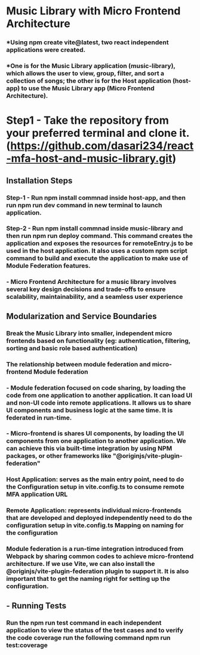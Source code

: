 # Music Library with Micro Frontend Architecture

### *Using npm create vite@latest, two react independent applications were created.
### *One is for the Music Library application (music-library), which allows the user to view, group, filter, and sort a collection of songs; the other is for the Host application (host-app) to use the Music Library app (Micro Frontend Architecture).

# Step1 - Take the repository from your preferred terminal and clone it. (https://github.com/dasari234/react-mfa-host-and-music-library.git)
## Installation Steps
### Step-1 - Run npm install commnad inside host-app, and then run npm run dev command in new terminal to launch application.
### Step-2 - Run npm install commnad inside music-library and then run npm run deploy command. This command creates the application and exposes the resources for remoteEntry.js to be used in the host application. It also uses a custom npm script command to build and execute the application to make use of Module Federation features.

### - Micro Frontend Architecture for a music library involves several key design decisions and trade-offs to ensure scalability, maintainability, and a seamless user experience
## Modularization and Service Boundaries
### Break the Music Library into smaller, independent micro frontends based on functionality (eg: authentication, filtering, sorting and basic role based authentication)
### The relationship between module federation and micro-frontend Module federation

### - Module federation focused on code sharing, by loading the code from one application to another application. It can load UI and non-UI code into remote applications. It allows us to share UI components and business logic at the same time. It is federated in run-time.

### - Micro-frontend is shares UI components, by loading the UI components from one application to another application. We can achieve this via built-time integration by using NPM packages, or other frameworks like "@originjs/vite-plugin-federation"

### **Host Application**: serves as the main entry point, need to do the Configuration setup in vite.config.ts to consume remote MFA application URL

### **Remote Application**: represents individual micro-frontends that are developed and deployed independently need to do the configuration setup in vite.config.ts Mapping on naming for the configuration

### Module federation is a run-time integration introduced from Webpack by sharing common codes to achieve micro-frontend architecture. If we use Vite, we can also install the @originjs/vite-plugin-federation plugin to support it. It is also important that to get the naming right for setting up the configuration.

## - Running Tests
### Run the npm run test command in each independent application to view the status of the test cases and to verify the code coverage run the following command npm run test:coverage

